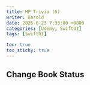 ```yaml
---
title: HP Trivia (6)
writer: Harold
date: 2025-6-23 7:33:00 +0800
categories: [Udemy, SwiftUI]
tags: [SwiftUI]

toc: true
toc_sticky: true
---
```


## Change Book Status
